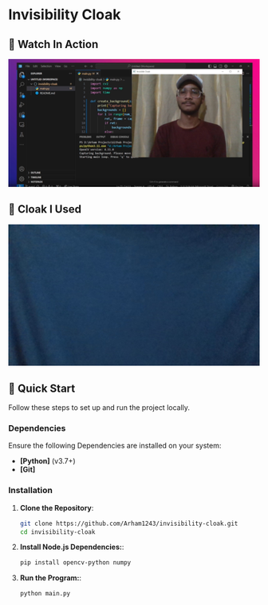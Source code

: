 # Invisibility Cloak

## 🎥 Watch In Action
[![](https://raw.githubusercontent.com/Arham1243/invisibility-cloak/main/thumbnail.png)](https://vimeo.com/1074931589/6977d36d25)

## 🎥 Cloak I Used
![](https://raw.githubusercontent.com/Arham1243/invisibility-cloak/main/cloak.jpg)

## 🚀 Quick Start

Follow these steps to set up and run the project locally.

### Dependencies

Ensure the following Dependencies are installed on your system:

- **[Python]** (v3.7+)
- **[Git]**

### Installation

1. **Clone the Repository**:

    ```bash
    git clone https://github.com/Arham1243/invisibility-cloak.git
    cd invisibility-cloak

    ```

2. **Install Node.js Dependencies:**:

    ```bash
    pip install opencv-python numpy
    ```

3. **Run the Program:**:

    ```bash
    python main.py
    ```